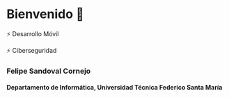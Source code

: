 # Bienvenido 👋

⚡ Desarrollo Móvil

⚡ Ciberseguridad

### Felipe Sandoval Cornejo
#### Departamento de Informática, Universidad Técnica Federico Santa María
